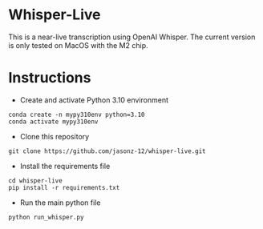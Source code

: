 # Whisper-Live
This is a near-live transcription using OpenAI Whisper. The current version is only tested on MacOS with the M2 chip.

# Instructions
* Create and activate Python 3.10 environment
```
conda create -n mypy310env python=3.10
conda activate mypy310env
```
* Clone this repository
```
git clone https://github.com/jasonz-12/whisper-live.git
```
* Install the requirements file
```
cd whisper-live
pip install -r requirements.txt 
```
* Run the main python file
```
python run_whisper.py
```